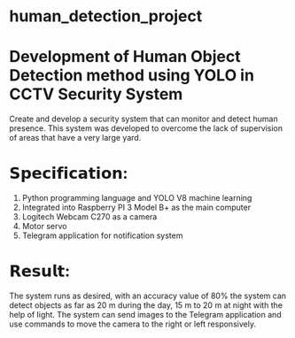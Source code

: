# human_detection_project

# Development of Human Object Detection method using YOLO in CCTV Security System
Create and develop a security system that can monitor and detect human presence. This system was developed to overcome the lack of supervision of areas that have a very large yard.

# 𝗦𝗽𝗲𝗰𝗶𝗳𝗶𝗰𝗮𝘁𝗶𝗼𝗻:

1. Python programming language and YOLO V8 machine learning
2. Integrated into Raspberry PI 3 Model B+ as the main computer
3. Logitech Webcam C270 as a camera
4. Motor servo
5. Telegram application for notification system

# 𝗥𝗲𝘀𝘂𝗹𝘁:

The system runs as desired, with an accuracy value of 80% the system can detect objects as far as 20 m during the day, 15 m to 20 m at night with the help of light. The system can send images to the Telegram application and use commands to move the camera to the right or left responsively.
